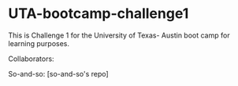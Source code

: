 # UTA-bootcamp-challenge1
This is Challenge 1 for the University of Texas- Austin boot camp for learning purposes.

Collaborators:

So-and-so: [so-and-so's repo]
